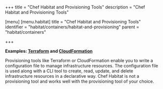 +++
title = "Chef Habitat and Provisioning Tools"
description = "Chef Habitat and Provisioning Tools"

[menu]
  [menu.habitat]
    title = "Chef Habitat and Provisioning Tools"
    identifier = "habitat/containers/habitat-and-provisioning"
    parent = "habitat/containers"

+++


**Examples: [Terraform](https://www.terraform.io/) and [CloudFormation](https://aws.amazon.com/cloudformation/)**

Provisioning tools like Terraform or CloudFormation enable you to write a configuration file to manage infrastructure resources. The configuration file is used along with a CLI tool to create, read, update, and delete infrastructure resources in a declarative way. Chef Habitat is not a provisioning tool and works well with the provisioning tool of your choice.
